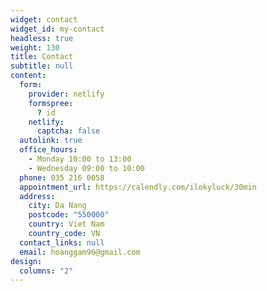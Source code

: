```yaml
---
widget: contact
widget_id: my-contact
headless: true
weight: 130
title: Contact
subtitle: null
content:
  form:
    provider: netlify
    formspree:
      ? id
    netlify:
      captcha: false
  autolink: true
  office_hours:
    - Monday 10:00 to 13:00
    - Wednesday 09:00 to 10:00
  phone: 035 216 0058
  appointment_url: https://calendly.com/ilokyluck/30min
  address:
    city: Da Nang
    postcode: "550000"
    country: Viet Nam
    country_code: VN
  contact_links: null
  email: hoanggam96@gmail.com
design:
  columns: "2"
---
```

